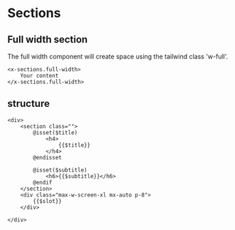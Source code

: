 # Sections

## Full width section
The full width component will create space using the tailwind class 'w-full'. 
```blade
<x-sections.full-width>
    Your content
</x-sections.full-width>
```

## structure
```blade
<div>
    <section class="">
        @isset($title)
            <h4>
                {{$title}}
            </h4>
        @endisset

        @isset($subtitle)
            <h6>{{$subtitle}}</h6>
        @endif
    </section>
    <div class="max-w-screen-xl mx-auto p-8">
        {{$slot}}
    </div>

</div>
```